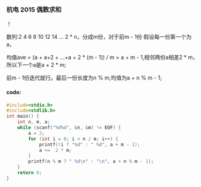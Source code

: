 ### 杭电 2015 偶数求和

！[](https://wcowboy-1258563652.cos.ap-chengdu.myqcloud.com/img/2015%20%E5%81%B6%E6%95%B0%E6%B1%82%E5%92%8C.png)

数列:2 4 6 8 10 12 14 ... 2 * n，分成m份，对于前m - 1份 假设每一份第一个为a，

均值ave = (a + a+2 + ...+a + 2 * (m - 1)) / m = a + m - 1,相邻两份a相差2 * m，所以下一个a是a + 2 * m;

前m - 1份迭代就行。最后一份长度为n % m,均值为a + n % m - 1;

#### code:

```c
#include<stdio.h>
#include<stdlib.h>
int main() {
	int n, m, a;
	while (scanf("%d%d", &n, &m) != EOF) {
		a = 2;
		for (int i = 0; i < n / m; i++) {
			printf(!i ? "%d" : " %d", a + m - 1);
			a +=  2 * m;
		}
		printf(n % m ? " %d\n" : "\n", a + n % m - 1);
	}
	return 0;
}

```

